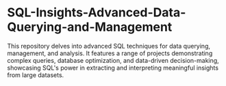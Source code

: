# SQL-Insights-Advanced-Data-Querying-and-Management
This repository delves into advanced SQL techniques for data querying, management, and analysis. It features a range of projects demonstrating complex queries, database optimization, and data-driven decision-making, showcasing SQL's power in extracting and interpreting meaningful insights from large datasets.
